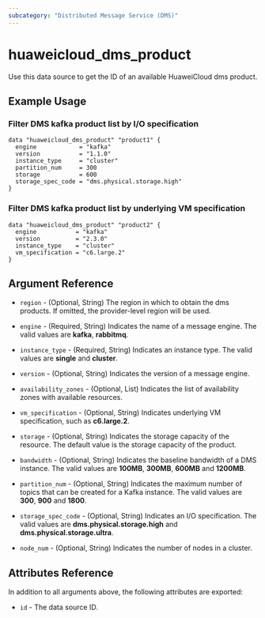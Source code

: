 ```yaml
---
subcategory: "Distributed Message Service (DMS)"
---
```


# huaweicloud_dms_product

Use this data source to get the ID of an available HuaweiCloud dms product.

## Example Usage

### Filter DMS kafka product list by I/O specification

```hcl
data "huaweicloud_dms_product" "product1" {
  engine            = "kafka"
  version           = "1.1.0"
  instance_type     = "cluster"
  partition_num     = 300
  storage           = 600
  storage_spec_code = "dms.physical.storage.high"
}
```

### Filter DMS kafka product list by underlying VM specification

```
data "huaweicloud_dms_product" "product2" {
  engine           = "kafka"
  version          = "2.3.0"
  instance_type    = "cluster"
  vm_specification = "c6.large.2"
}
```

## Argument Reference

* `region` - (Optional, String) The region in which to obtain the dms products. If omitted, the provider-level region
  will be used.

* `engine` - (Required, String) Indicates the name of a message engine. The valid values are **kafka**, **rabbitmq**.

* `instance_type` - (Required, String) Indicates an instance type. The valid values are **single** and **cluster**.

* `version` - (Optional, String) Indicates the version of a message engine.

* `availability_zones` - (Optional, List) Indicates the list of availability zones with available resources.

* `vm_specification` - (Optional, String) Indicates underlying VM specification, such as **c6.large.2**.

* `storage` - (Optional, String) Indicates the storage capacity of the resource.
  The default value is the storage capacity of the product.

* `bandwidth` - (Optional, String) Indicates the baseline bandwidth of a DMS instance.
  The valid values are **100MB**, **300MB**, **600MB** and **1200MB**.

* `partition_num` - (Optional, String) Indicates the maximum number of topics that can be created for a Kafka instance.
  The valid values are **300**, **900** and **1800**.

* `storage_spec_code` - (Optional, String) Indicates an I/O specification.
  The valid values are **dms.physical.storage.high** and **dms.physical.storage.ultra**.

* `node_num` - (Optional, String) Indicates the number of nodes in a cluster.

## Attributes Reference

In addition to all arguments above, the following attributes are exported:

* `id` - The data source ID.
